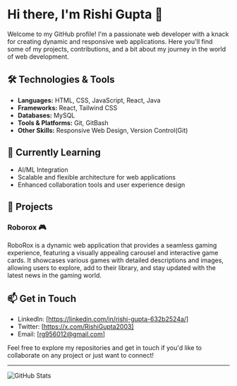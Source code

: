 # Hi there, I'm Rishi Gupta 👋

Welcome to my GitHub profile! I'm a passionate web developer with a knack for creating dynamic and responsive web applications. Here you'll find some of my projects, contributions, and a bit about my journey in the world of web development.

## 🛠️ Technologies & Tools

- **Languages:** HTML, CSS, JavaScript, React, Java
- **Frameworks:** React, Tailwind CSS
- **Databases:** MySQL
- **Tools & Platforms:** Git, GitBash
- **Other Skills:** Responsive Web Design, Version Control(Git)

## 🌱 Currently Learning

- AI/ML Integration
- Scalable and flexible architecture for web applications
- Enhanced collaboration tools and user experience design

## 🚀 Projects

### Roborox 🎮
RoboRox is a dynamic web application that provides a seamless gaming experience, featuring a visually appealing carousel and interactive game cards. It showcases various games with detailed descriptions and images, allowing users to explore, add to their library, and stay updated with the latest news in the gaming world.

## 📫 Get in Touch

- LinkedIn: [https://linkedin.com/in/rishi-gupta-632b2524a/]
- Twitter: [https://x.com/RishiGupta2003]
- Email: [rg956012@gmail.com]

Feel free to explore my repositories and get in touch if you'd like to collaborate on any project or just want to connect!

---

![GitHub Stats](https://github-readme-stats.vercel.app/api?username=rishigupta19&show_icons=true&theme=radical)
